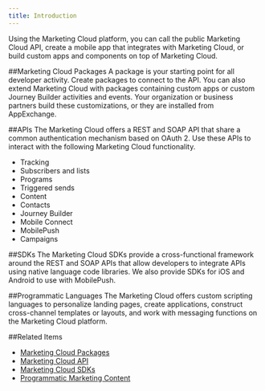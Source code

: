```yaml
---
title: Introduction
---
```


Using the Marketing Cloud platform, you can call the public Marketing Cloud API, create a mobile app that integrates with Marketing Cloud, or build custom apps and components on top of Marketing Cloud.

##Marketing Cloud Packages
A package is your starting point for all developer activity. Create packages to connect to the API. You can also extend Marketing Cloud with packages containing custom apps or custom Journey Builder activities and events. Your organization or business partners build these customizations, or they are installed from AppExchange.

##APIs
The Marketing Cloud offers a REST and SOAP API that share a common authentication mechanism based on OAuth 2. Use these APIs to interact with the following Marketing Cloud functionality.

* Tracking
* Subscribers and lists
* Programs
* Triggered sends
* Content
* Contacts
* Journey Builder
* Mobile Connect
* MobilePush
* Campaigns

##SDKs
The Marketing Cloud SDKs provide a cross-functional framework around the REST and SOAP APIs that allow developers to integrate APIs using native language code libraries. We also provide SDKs for iOS and Android to use with MobilePush.

##Programmatic Languages
The Marketing Cloud offers custom scripting languages to personalize landing pages, create applications, construct cross-channel templates or layouts, and work with messaging functions on the Marketing Cloud platform.

##Related Items
* [Marketing Cloud Packages](https://developer.salesforce.com/docs/atlas.en-us.mc-app-development.meta/mc-app-development/index.htm)
* [Marketing Cloud API](https://developer.salesforce.com/docs/atlas.en-us.mc-apis.meta/mc-apis/index-api.htm)
* [Marketing Cloud SDKs](https://developer.salesforce.com/docs/atlas.en-us.mc-sdks.meta/mc-sdks/index-sdk.htm)
* [Programmatic Marketing Content](https://developer.salesforce.com/docs/atlas.en-us.mc-programmatic-content.meta/mc-programmatic-content/index.htm)
